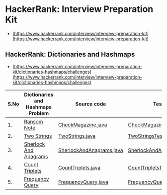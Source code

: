 # HackerRank: Interview Preparation Kit
- [https://www.hackerrank.com/interview/interview-preparation-kit](https://www.hackerrank.com/interview/interview-preparation-kit)


## HackerRank: Dictionaries and Hashmaps
- [https://www.hackerrank.com/interview/interview-preparation-kit/dictionaries-hashmaps/challenges](https://www.hackerrank.com/interview/interview-preparation-kit/dictionaries-hashmaps/challenges)

| S.No | Dictionaries and Hashmaps Problem | Source code | Test Cases  | Video | 
| ------------- | ------------- |-------------|-------------| -----:|
| 1. | [Ransom Note](https://www.hackerrank.com/challenges/ctci-ransom-note/) | [CheckMagazine.java](https://github.com/krishnamanchikalapudi/CodingChallenge.java/blob/develop/src/main/java/solutions/hackerrank/interview/dictionaries/CheckMagazine.java) | [CheckMagazineTests.java](https://github.com/krishnamanchikalapudi/CodingChallenge.java/blob/develop/src/test/java/solutions/hackerrank/interview/dictionaries/unit/CheckMagazineTests.java)  |  [videos](https://youtube.com/@DayOneDev)| 
| 2. | [Two Strings](https://www.hackerrank.com/challenges/two-strings/) | [TwoStrings.java](https://github.com/krishnamanchikalapudi/CodingChallenge.java/blob/develop/src/main/java/solutions/hackerrank/interview/dictionaries/TwoStrings.java) | [TwoStringsTests.java](https://github.com/krishnamanchikalapudi/CodingChallenge.java/blob/develop/src/test/java/solutions/hackerrank/interview/dictionaries/unit/TwoStringsTests.java)  |  [videos](https://youtube.com/@DayOneDev)| 
| 3. | [Sherlock And Anagrams](https://www.hackerrank.com/challenges/sherlock-and-anagrams/) | [SherlockAndAnagrams.java](https://github.com/krishnamanchikalapudi/CodingChallenge.java/blob/develop/src/main/java/solutions/hackerrank/interview/dictionaries/SherlockAndAnagrams.java) | [SherlockAndAnagramsTests.java](https://github.com/krishnamanchikalapudi/CodingChallenge.java/blob/develop/src/test/java/solutions/hackerrank/interview/dictionaries/unit/SherlockAndAnagramsTests.java)  |  [videos](https://youtube.com/@DayOneDev)| 
| 4. | [Count Triplets](https://www.hackerrank.com/challenges/count-triplets-1/) | [CountTriplets.java](https://github.com/krishnamanchikalapudi/CodingChallenge.java/blob/develop/src/main/java/solutions/hackerrank/interview/dictionaries/CountTriplets.java) | [CountTripletsTests.java](https://github.com/krishnamanchikalapudi/CodingChallenge.java/blob/develop/src/test/java/solutions/hackerrank/interview/dictionaries/unit/CountTripletsTests.java)  |  [videos](https://youtube.com/@DayOneDev)| 
| 5. | [Frequency Query](https://www.hackerrank.com/challenges/frequency-queries/) | [FrequencyQuery.java](https://github.com/krishnamanchikalapudi/CodingChallenge.java/blob/develop/src/main/java/solutions/hackerrank/interview/dictionaries/FrequencyQuery.java) | [FrequencyQueryTests.java](https://github.com/krishnamanchikalapudi/CodingChallenge.java/blob/develop/src/test/java/solutions/hackerrank/interview/dictionaries/unit/FrequencyQueryTests.java)  |  [videos](https://youtube.com/@DayOneDev)| 
